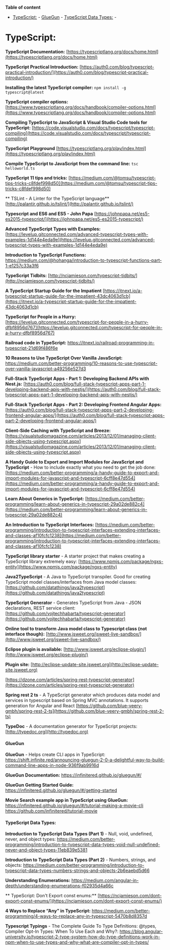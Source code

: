 **Table of content**

- [TypeScript:](#typescript)
      - [GlueGun](#gluegun)
      - [TypeScript Data Types:](#typescript-data-types)
      - 
# TypeScript: 

**TypeScript Documentation:**
[https://typescriptlang.org/docs/home.html](https://typescriptlang.org/docs/home.html)

**TypeScript Practical Introduction:**
[https://auth0.com/blog/typescript-practical-introduction/](https://auth0.com/blog/typescript-practical-introduction/)

**Installing the latest TypeScript compiler:**
`npm install -g typescript@latest`

**TypeScript compiler options:**
[https://www.typescriptlang.org/docs/handbook/compiler-options.html](https://www.typescriptlang.org/docs/handbook/compiler-options.html)

**Compiling TypeScript to JavaScript & Visual Studio Code tools for TypeScript:**
[https://code.visualstudio.com/docs/typescript/typescript-compiling](https://code.visualstudio.com/docs/typescript/typescript-compiling)

**TypeScript Playground**
[https://typescriptlang.org/play/index.html](https://typescriptlang.org/play/index.html)

**Compile TypeScript to JavaScript from the command line:**
`tsc helloworld.ts`

**TypeScript 11 tips and tricks:**
[https://medium.com/@tomsu/typescript-tips-tricks-c8fdef998d50](https://medium.com/@tomsu/typescript-tips-tricks-c8fdef998d50)

** TSLint - A Linter for the TypeScript language**
[http://palantir.github.io/tslint/](http://palantir.github.io/tslint/)

**Typescript and ES6 and ES5 - John Papa**
[https://johnpapa.net/es5-es2015-typescript/](https://johnpapa.net/es5-es2015-typescript/)

**Advanced TypeScript Types with Examples:**
[https://levelup.gitconnected.com/advanced-typescript-types-with-examples-1d144e4eda9e](https://levelup.gitconnected.com/advanced-typescript-types-with-examples-1d144e4eda9e)

**Introduction to TypeScript Functions:**
https://medium.com/@hohanga/introduction-to-typescript-functions-part-1-e1257c33a3f6

**TypeScript Tidbits:**
[http://ncjamieson.com/typescript-tidbits/](http://ncjamieson.com/typescript-tidbits/)

**A TypeScript Startup Guide for the Impatient**
[https://itnext.io/a-typescript-startup-guide-for-the-impatient-43dc4063d1cb](https://itnext.io/a-typescript-startup-guide-for-the-impatient-43dc4063d1cb)

**TypeScript for People in a Hurry:**
[https://levelup.gitconnected.com/typescript-for-people-in-a-hurry-dfbf8956d767](https://levelup.gitconnected.com/typescript-for-people-in-a-hurry-dfbf8956d767)

**Railroad code in TypeScript:**
https://itnext.io/railroad-programming-in-typescript-21d69f486f6e

**10 Reasons to Use TypeScript Over Vanilla JavaScript:**
https://medium.com/better-programming/10-reasons-to-use-typescript-over-vanilla-javascript-a49256e527d3

**Full-Stack TypeScript Apps - Part 1: Developing Backend APIs with Nest.js:**
[https://auth0.com/blog/full-stack-typescript-apps-part-1-developing-backend-apis-with-nestjs/](https://auth0.com/blog/full-stack-typescript-apps-part-1-developing-backend-apis-with-nestjs/)

**Full-Stack TypeScript Apps - Part 2: Developing Frontend Angular Apps:**
[https://auth0.com/blog/full-stack-typescript-apps-part-2-developing-frontend-angular-apps/](https://auth0.com/blog/full-stack-typescript-apps-part-2-developing-frontend-angular-apps/)

**Client-Side Caching with TypeScript and Breeze:**
[https://visualstudiomagazine.com/articles/2013/12/01/managing-client-side-objects-using-typescript.aspx](https://visualstudiomagazine.com/articles/2013/12/01/managing-client-side-objects-using-typescript.aspx)

**A Handy Guide to Export and Import Modules for JavaScript and TypeScript** - How to include exactly what you need to get the job done: 
[https://medium.com/better-programming/a-handy-guide-to-export-and-import-modules-for-javascript-and-typescript-6cff8e47d554](https://medium.com/better-programming/a-handy-guide-to-export-and-import-modules-for-javascript-and-typescript-6cff8e47d554)

**Learn About Generics in TypeScript:**
[https://medium.com/better-programming/learn-about-generics-in-typescript-29a02de882c4](https://medium.com/better-programming/learn-about-generics-in-typescript-29a02de882c4)

**An Introduction to TypeScript Interfaces:** 
[https://medium.com/better-programming/introduction-to-typescript-interfaces-extending-interfaces-and-classes-af10fcfc1238](https://medium.com/better-programming/introduction-to-typescript-interfaces-extending-interfaces-and-classes-af10fcfc1238)

**TypeScript library starter** - A starter project that makes creating a TypeScript library extremely easy: 
[https://www.npmjs.com/package/ngxs-entity](https://www.npmjs.com/package/ngxs-entity)

**Java2TypeScript** - A Java to TypeScript transpiler.  Good for creating TypeScript model classes/interfaces from Java model classes:
[https://github.com/datathings/java2typescript](https://github.com/datathings/java2typescript)

**TypeScript Generator** - Generates TypeScript from Java - JSON declarations, REST service client:
[https://github.com/vojtechhabarta/typescript-generator](https://github.com/vojtechhabarta/typescript-generator)

**Online tool to transform Java model class to Typescript class (not interface though):**
[http://www.jsweet.org/jsweet-live-sandbox/](http://www.jsweet.org/jsweet-live-sandbox/)

**Eclipse plugin is available:**
[http://www.jsweet.org/eclipse-plugin/](http://www.jsweet.org/eclipse-plugin/)

**Plugin site:**
[http://eclipse-update-site.jsweet.org](http://eclipse-update-site.jsweet.org)

[https://dzone.com/articles/spring-rest-typescript-generator](https://dzone.com/articles/spring-rest-typescript-generator)

**Spring rest 2 ts** - A TypeScript generator which produces data model and services in typescript based on Spring MVC annotations. It supports generation for Angular and React
[https://github.com/blue-veery-gmbh/spring-rest-2-ts](https://github.com/blue-veery-gmbh/spring-rest-2-ts)

**TypeDoc** - A documentation generator for TypeScript projects:
[http://typedoc.org](http://typedoc.org)

#### GlueGun
**GlueGun** - Helps create CLI apps in TypeScript:
https://shift.infinite.red/announcing-gluegun-2-0-a-delightful-way-to-build-command-line-apps-in-node-936f9ab9916d

**GlueGun Documentation:**
https://infinitered.github.io/gluegun/#/

**GlueGun Getting Started Guide:**
https://infinitered.github.io/gluegun/#/getting-started

**Movie Search example app in TypeScript using GlueGun:**
https://infinitered.github.io/gluegun/#/tutorial-making-a-movie-cli
https://github.com/infinitered/tutorial-movie

#### TypeScript Data Types: 

**Introduction to TypeScript Data Types (Part 1)** - Null, void, undefined, never, and object types:
https://medium.com/better-programming/introduction-to-typescript-data-types-void-null-undefined-never-and-object-types-11eb839e5381

**Introduction to TypeScript Data Types (Part 2)** - Numbers, strings, and objects:
https://medium.com/better-programming/introduction-to-typescript-data-types-numbers-strings-and-objects-2b6eaebd5d66

**Understanding Enumerations:**
https://medium.com/angular-in-depth/understanding-enumerations-f02935d4a66c

** TypeScript: Don't Export const enums:**
[https://ncjamieson.com/dont-export-const-enums/](https://ncjamieson.com/dont-export-const-enums/)

**4 Ways to Replace “Any” in TypeScript:**
https://medium.com/better-programming/4-ways-to-replace-any-in-typescript-5470b8d8357d

**Typescript Typings** - The Complete Guide To Type Definitions: @types, Compiler Opt-In Types: When To Use Each and Why?:
https://blog.angular-university.io/typescript-2-type-system-how-do-type-definitions-work-in-npm-when-to-use-types-and-why-what-are-compiler-opt-in-types/